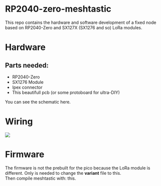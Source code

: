 # RP2040-zero-meshtastic
This repo contains the hardware and software development of a fixed node based on RP2040-Zero and SX127X (SX1276 and so) LoRa modules.

# Hardware
## Parts needed:
- RP2040-Zero
- SX1276 Module
- Ipex connector
- This beautifull pcb (or some protoboard for ultra-DIY)
 
You can see the schematic here.

# Wiring
![](https://github.com/vidalperezbohoyo/RP2040-zero-SX1276-meshtastic/blob/main/doc/diagram.png)

# Firmware
The firmware is not the prebuilt for the pico because the LoRa module is different. Only is needed to change the **variant** file to this.  
Then compile meshtastic with: this.  

